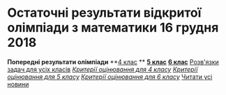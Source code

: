 
# Остаточні результати відкритої олімпіади з математики 16 грудня 2018
**Попередні результати олімпіади**
**[4 клас](/images/остаточні-результати-відкритої-олімпіади-з-математики-16/результати-4-клас.jpg)
**
[**5 клас**](/images/остаточні-результати-відкритої-олімпіади-з-математики-16/результати-5-клас.jpg)
[**6 клас**](/images/остаточні-результати-відкритої-олімпіади-з-математики-16/результати-6-клас.jpg)
[Розв'язки задач для усіх класів](/files/остаточні-результати-відкритої-олімпіади-з-математики-16/текст-з-розвязками-4-6-класи-2018-19-07.docx)
[*Критерії оцінювання для 4 класу*](/files/остаточні-результати-відкритої-олімпіади-з-математики-16/критерії-4-клас.docx)
[*Критерії оцінювання для 5 класу*](/files/остаточні-результати-відкритої-олімпіади-з-математики-16/критерії-5-клас.docx)
[*Критерії оцінювання для 6 класу*](/files/остаточні-результати-відкритої-олімпіади-з-математики-16/критерії-6-клас.docx)
[Читати усі новини](/news)
       